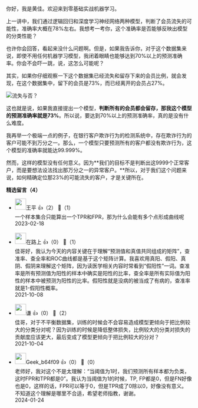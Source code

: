 你好，我是黄佳。欢迎来到零基础实战机器学习。

上一讲中，我们通过逻辑回归和深度学习神经网络两种模型，判断了会员流失的可能性，准确率大概在78%左右。我想考一考你，这个准确率是否能够反映出模型的分类性能？

也许你会回答，看起来没什么问题啊。但是，如果我告诉你，对于这个数据集来说，即使不用任何机器学习模型，我闭着眼睛也能够达到70%以上的预测准确率。你会不会吓一跳，说，这怎么可能呢？

其实，如果你仔细观察一下这个数据集已经流失和留存下来的会员比例，就会发现，在这个数据集中，留下的会员是73%，而已经离开的会员占27%。

![](https://static001.geekbang.org/resource/image/1c/72/1ca4d96d0bc5bf49a2bdyy6883028672.jpg?wh=2000x1193 "流失与否？")

这也就是说，如果我直接提出一个模型，**判断所有的会员都会留存，那我这个模型的预测准确率就是73%**。所以说，要达到70%以上的预测准确率，真的是没有什么难度。

我再举一个极端一点的例子，在银行客户欺诈行为的检测系统中，存在欺诈行为的客户可能不到万分之一。那么，一个模型只要预测所有的客户都没有欺诈行为，这个模型的准确率就能达99.999%。

然而，这样的模型没有任何意义。因为**我们的目标不是判断出这9999个正常客户，而是要想法设法找出那万分之一的异常客户。**所以，对于我们这个问题来说，如何精确定位那23%的可能流失的客户，才是关键所在。
<div><strong>精选留言（4）</strong></div><ul>
<li><img src="https://static001.geekbang.org/account/avatar/00/16/b2/a9/791d0f5e.jpg" width="30px"><span>王平</span> 👍（2） 💬（1）<div>一个样本集合只能算出一个TPR和FPR，那为什么会能有多个点形成曲线呢</div>2023-02-18</li><br/><li><img src="https://static001.geekbang.org/account/avatar/00/15/66/8f/02be926d.jpg" width="30px"><span>在路上</span> 👍（0） 💬（1）<div>佳哥好，我认为今天的内容关键在于理解“预测值和真值共同组成的矩阵”，查准率、查全率和ROC曲线都是基于这个矩阵计算。我喜欢用真阳、假阳、真阴、假阴来理解这个矩阵，因为读医学相关内容时常看到“假阳性”一词。查准率是所有预测值为阳性的样本中确实是阳性的比率，查全率是所有实际值为阳性的样本中被预测为阳性的比率。假阳性就是没病的被当成了有病的，查准率就是1-假阳性概率。</div>2021-10-08</li><br/><li><img src="https://static001.geekbang.org/account/avatar/00/24/e2/83/e2888084.jpg" width="30px"><span>谦</span> 👍（0） 💬（2）<div>佳哥，对于不平衡数据集，训练的时候会不会容易造成模型更倾向于把比例较大的分类分对呢？因为训练的时候是降低整体损失，比例较大的分类对损失的贡献度应该更大，最后变成了模型更倾向于把比例较大的分对？</div>2021-10-04</li><br/><li><img src="https://thirdwx.qlogo.cn/mmopen/vi_32/S02BExph3FUJz2BiaKUSfrr8qwZqLlLzmk9CufCicoO4CwkMNFkByl7TshSaFcFK1OCnM1EY9nQsl8WgWFPh7foQ/132" width="30px"><span>Geek_b64f09</span> 👍（0） 💬（0）<div>老师好，我对这个不是太理解：“当阈值为1时，我们预测所有样本都为负类，这时FPR和TPR都是0”。我认为当阈值为1的时候，TP, FP都是0，但是FN好像也是0，这样的话，FPR可以等于0，但是TPR成了0除以0，好像没有意义。不知道这个理解是哪里不合适，希望老师指教，谢谢。</div>2024-01-24</li><br/>
</ul>